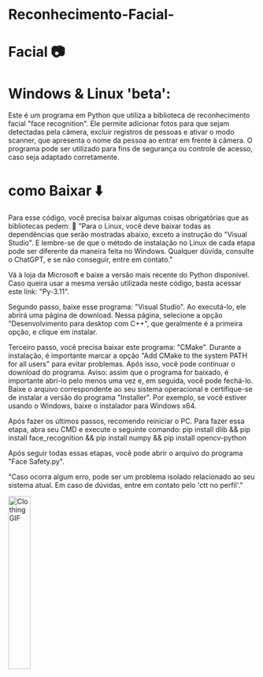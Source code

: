 # Reconhecimento-Facial-

 # Facial 📷 

#  Windows & Linux 'beta':

Este é um programa em Python que utiliza a biblioteca de reconhecimento facial "face recognition". Ele permite adicionar fotos para que sejam detectadas pela câmera, excluir registros de pessoas e ativar o modo scanner, que apresenta o nome da pessoa ao entrar em frente à câmera. O programa pode ser utilizado para fins de segurança ou controle de acesso, caso seja adaptado corretamente.

# como Baixar ⬇️
Para esse código, você precisa baixar algumas coisas obrigatórias que as bibliotecas pedem:
📢 "Para o Linux, você deve baixar todas as dependências que serão mostradas abaixo, exceto a instrução do "Visual Studio". E lembre-se de que o método de instalação no Linux de cada etapa pode ser diferente da maneira feita no Windows. Qualquer dúvida, consulte o ChatGPT, e se não conseguir, entre em contato."

Vá à loja da Microsoft e baixe a versão mais recente do Python disponível. Caso queira usar a mesma versão utilizada neste código, basta acessar este link: "Py-3.11".

Segundo passo, baixe esse programa: "Visual Studio". Ao executá-lo, ele abrirá uma página de download. Nessa página, selecione a opção "Desenvolvimento para desktop com C++", que geralmente é a primeira opção, e clique em instalar.

Terceiro passo, você precisa baixar este programa: "CMake". Durante a instalação, é importante marcar a opção "Add CMake to the system PATH for all users" para evitar problemas. Após isso, você pode continuar o download do programa. Aviso: assim que o programa for baixado, é importante abri-lo pelo menos uma vez e, em seguida, você pode fechá-lo. Baixe o arquivo correspondente ao seu sistema operacional e certifique-se de instalar a versão do programa "Installer". Por exemplo, se você estiver usando o Windows, baixe o instalador para Windows x64.

Após fazer os últimos passos, recomendo reiniciar o PC. Para fazer essa etapa, abra seu CMD e execute o seguinte comando: pip install dlib && pip install face_recognition && pip install numpy && pip install opencv-python

Após seguir todas essas etapas, você pode abrir o arquivo do programa "Face Safety.py".

"Caso ocorra algum erro, pode ser um problema isolado relacionado ao seu sistema atual. Em caso de dúvidas, entre em contato pelo 'ctt no perfil'."

<img src="" width="30%" alt="Clothing GIF">

